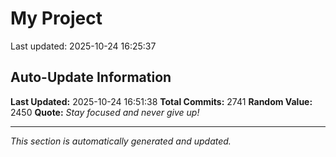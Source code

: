 # My Project


Last updated: 2025-10-24 16:25:37




























































































































































































































































































































































































































































































































































































































































































































































































































































































































































































































































































































































































































































































































































































































































































































































































































































































































































































































































































































































































































































































































































































































































































































































































































































































































































































































































































































































































































































































































































































































































































































































































































































## Auto-Update Information

**Last Updated:** 2025-10-24 16:51:38
**Total Commits:** 2741
**Random Value:** 2450
**Quote:** _Stay focused and never give up!_

---
_This section is automatically generated and updated._